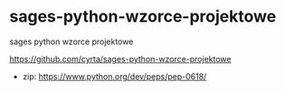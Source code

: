 # sages-python-wzorce-projektowe

sages python wzorce projektowe


https://github.com/cyrta/sages-python-wzorce-projektowe



- zip: https://www.python.org/dev/peps/pep-0618/